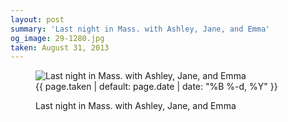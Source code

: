 ```yaml
---
layout: post
summary: 'Last night in Mass. with Ashley, Jane, and Emma'
og_image: 29-1280.jpg
taken: August 31, 2013
---
```


<figure class="post" data-src="{{ site.assets_url }}/{{ page.og_image }}">
<img alt="Last night in Mass. with Ashley, Jane, and Emma" sizes="(min-width: 700px) 50vw, calc(100vw - 2rem)" src="{{ site.assets_url }}/29-640.jpg" srcset="{{ site.assets_url }}/29-1280.jpg 1280w, {{ site.assets_url }}/29-960.jpg 960w, {{ site.assets_url }}/29-640.jpg 640w, {{ site.assets_url }}/29-320.jpg 320w"/>
<figcaption>
<time>{{ page.taken | default: page.date | date: "%B %-d, %Y" }}</time>
<p>Last night in Mass. with Ashley, Jane, and Emma</p>
</figcaption>
</figure>
